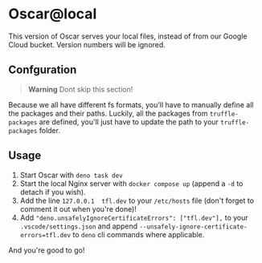 # Oscar@local
This version of Oscar serves your local files, instead of from our Google Cloud bucket. Version numbers will be ignored.

## Confguration
> **Warning** Dont skip this section!  

Because we all have different fs formats, you'll have to manually define all the packages and their paths.
Luckily, all the packages from `truffle-packages` are defined, you'll just have to update the path to your `truffle-packages` folder.

## Usage
1. Start Oscar with `deno task dev`
2. Start the local Nginx server with `docker compose up` (append a `-d` to detach if you wish).
3. Add the line `127.0.0.1	tfl.dev` to your `/etc/hosts` file (don't forget to comment it out when you're done)!
4. Add `"deno.unsafelyIgnoreCertificateErrors": ["tfl.dev"],` to your `.vscode/settings.json` and append `--unsafely-ignore-certificate-errors=tfl.dev` to `deno` cli commands where applicable.  

And you're good to go!
